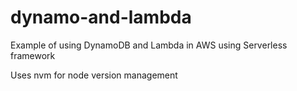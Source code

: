 # dynamo-and-lambda
Example of using DynamoDB and Lambda in AWS using Serverless framework


Uses nvm for node version management


